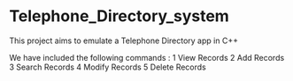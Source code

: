 # Telephone_Directory_system
This project aims to emulate a Telephone Directory app in C++ 

We have included the following commands : 
1 View Records 
2 Add Records 
3 Search Records 
4 Modify Records 
5 Delete Records
